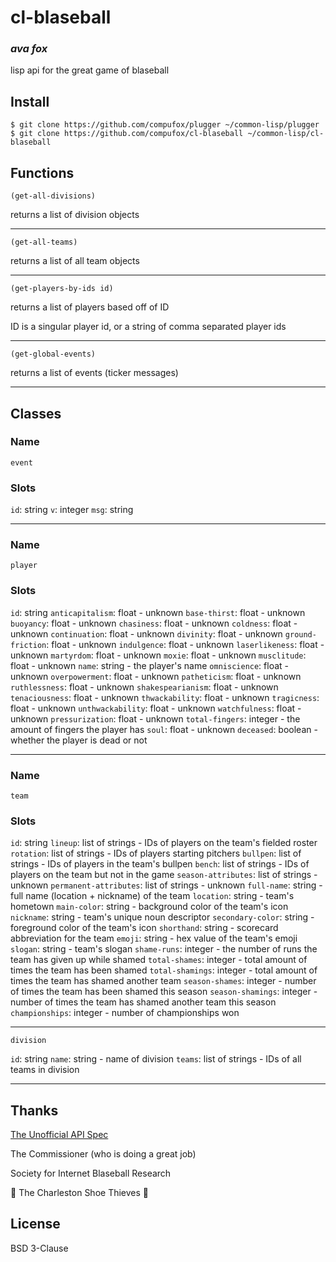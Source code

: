 # cl-blaseball
### _ava fox_

lisp api for the great game of blaseball

## Install

```shell
$ git clone https://github.com/compufox/plugger ~/common-lisp/plugger
$ git clone https://github.com/compufox/cl-blaseball ~/common-lisp/cl-blaseball
```

## Functions

`(get-all-divisions)`

returns a list of division objects

---

`(get-all-teams)`

returns a list of all team objects

---

`(get-players-by-ids id)`

returns a list of players based off of ID

ID is a singular player id, or a string of comma
separated player ids

---

`(get-global-events)`

returns a list of events (ticker messages)

---

## Classes

### Name

`event`

### Slots

`id`: string
`v`: integer
`msg`: string

---

### Name

`player`

### Slots

`id`: string
`anticapitalism`: float - unknown
`base-thirst`: float - unknown
`buoyancy`: float - unknown
`chasiness`: float - unknown
`coldness`: float - unknown
`continuation`: float - unknown
`divinity`: float - unknown
`ground-friction`: float - unknown
`indulgence`: float - unknown
`laserlikeness`: float - unknown
`martyrdom`: float - unknown
`moxie`: float - unknown
`musclitude`: float - unknown
`name`: string - the player's name
`omniscience`: float - unknown
`overpowerment`: float - unknown
`patheticism`: float - unknown
`ruthlessness`: float - unknown
`shakespearianism`: float - unknown
`tenaciousness`: float - unknown
`thwackability`: float - unknown
`tragicness`: float - unknown
`unthwackability`: float - unknown
`watchfulness`: float - unknown
`pressurization`: float - unknown
`total-fingers`: integer - the amount of fingers the player has
`soul`: float - unknown
`deceased`: boolean - whether the player is dead or not

---

### Name

`team`

### Slots 

`id`: string
`lineup`: list of strings - IDs of players on the team's fielded roster
`rotation`: list of strings - IDs of players starting pitchers
`bullpen`: list of strings - IDs of players in the team's bullpen
`bench`: list of strings - IDs of players on the team but not in the game
`season-attributes`: list of strings - unknown
`permanent-attributes`: list of strings - unknown
`full-name`: string - full name (location + nickname) of the team
`location`: string - team's hometown
`main-color`: string - background color of the team's icon
`nickname`: string - team's unique noun descriptor
`secondary-color`: string - foreground color of the team's icon
`shorthand`: string - scorecard abbreviation for the team
`emoji`: string - hex value of the team's emoji
`slogan`: string - team's slogan
`shame-runs`: integer - the number of runs the team has given up while shamed
`total-shames`: integer - total amount of times the team has been shamed
`total-shamings`: integer - total amount of times the team has shamed another team
`season-shames`: integer - number of times the team has been shamed this season
`season-shamings`: integer - number of times the team has shamed another team this season
`championships`: integer - number of championships won

---

`division`

`id`: string
`name`: string - name of division
`teams`: list of strings - IDs of all teams in division

---

## Thanks

[The Unofficial API Spec](https://github.com/Corvimae/blaseball-api-spec)

The Commissioner (who is doing a great job)

Society for Internet Blaseball Research

👟 The Charleston Shoe Thieves 👟

## License

BSD 3-Clause

